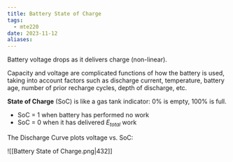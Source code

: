 ```yaml
---
title: Battery State of Charge
tags:
  - mte220
date: 2023-11-12
aliases:
---
```

Battery voltage drops as it delivers charge (non-linear).

Capacity and voltage are complicated functions of how the battery is used, taking into account factors such as discharge current, temperature, battery age, number of prior recharge cycles, depth of discharge, etc.

**State of Charge** (SoC) is like a gas tank indicator: 0% is empty, 100% is full.
- SoC = 1 when battery has performed no work
- SoC = 0 when it has delivered $E_{total}$ work

The Discharge Curve plots voltage vs. SoC:

![[Battery State of Charge.png|432]]

